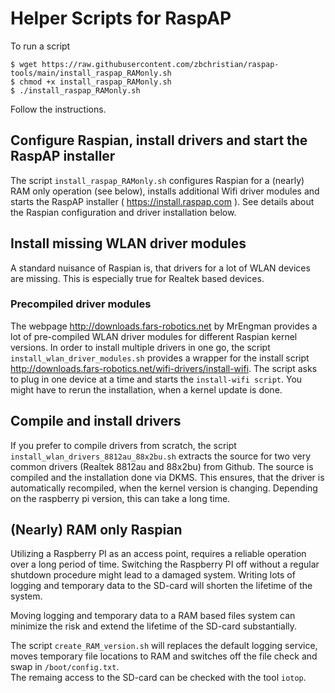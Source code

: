 # Helper Scripts for RaspAP 
To run a script
```
$ wget https://raw.githubusercontent.com/zbchristian/raspap-tools/main/install_raspap_RAMonly.sh
$ chmod +x install_raspap_RAMonly.sh
$ ./install_raspap_RAMonly.sh
```
Follow the instructions.

## Configure Raspian, install drivers and start the RaspAP installer
The script `install_raspap_RAMonly.sh` configures Raspian for a (nearly) RAM only operation (see below), installs additional Wifi driver modules and starts the RaspAP installer ( https://install.raspap.com ). See details about the Raspian configuration and driver installation below.

## Install missing WLAN driver modules
A standard nuisance of Raspian is, that drivers for a lot of WLAN devices are missing. This is especially true for Realtek based devices.

### Precompiled driver modules
The webpage http://downloads.fars-robotics.net by MrEngman provides a lot of pre-compiled WLAN driver modules for different Raspian kernel versions. In order to install multiple drivers in one go, the script `install_wlan_driver_modules.sh` provides a wrapper for the install script http://downloads.fars-robotics.net/wifi-drivers/install-wifi. The script asks to plug in one device at a time and starts the `install-wifi script`. You might have to rerun the installation, when a kernel update is done.

## Compile and install drivers
If you prefer to compile drivers from scratch, the script `install_wlan_drivers_8812au_88x2bu.sh` extracts the source for two very common drivers (Realtek 8812au and 88x2bu) from Github. The source is compiled and the installation done via DKMS. This ensures, that the driver is automatically recompiled, when the kernel version is changing.
Depending on the raspberry pi version, this can take a long time.

## (Nearly) RAM only Raspian
Utilizing a Raspberry PI as an access point, requires a reliable operation over a long period of time. Switching the Raspberry PI off without a regular shutdown procedure might lead to a damaged system. Writing lots of logging and temporary data to the SD-card will shorten the lifetime of the system. 

Moving logging and temporary data to a RAM based files system can minimize the risk and extend the lifetime of the SD-card substantially.

The script `create_RAM_version.sh` will replaces the default logging service, moves temporary file locations to RAM and switches off the file check and swap in `/boot/config.txt`.  
The remaing access to the SD-card can be checked with the tool `iotop`. 
